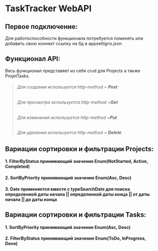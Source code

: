 # TaskTracker WebAPI
## Первое подключение:
Для работоспособности функционала потребуется поменять или добавить свою коннект ссылку на бд в appsettigns.json
## Функционал API:
Весь функционал представяет из себя crud для Projects а также ProjetTasks.
> ###### Для создания используется http-method = **Post**
> ###### Для просмотра используется http-method =**Get**
> ###### Для изменения используется http-method =**Put**
> ###### Для удаления используется http-method = **Delete**

##  Вариации сортировки и фильтрации Projects:
#### 1. FilterByStatus принимающий значение Enum(NotStarted, Active, Completed)
#### 2. SortByPriority принимающий значение Enum(Asc, Desc)
#### 3. Date **применяется вместе с typeSearchDate** для поиска определенной даты начала || определенной даты конца || от даты начала || до даты конца 

## Вариации сортировки и фильтрации Tasks:
#### 1. SortByPriority принимающий значение Enum(Asc, Desc)
#### 2. FilterByStatus принимающий значение Enum(ToDo, InProgress, Done)

